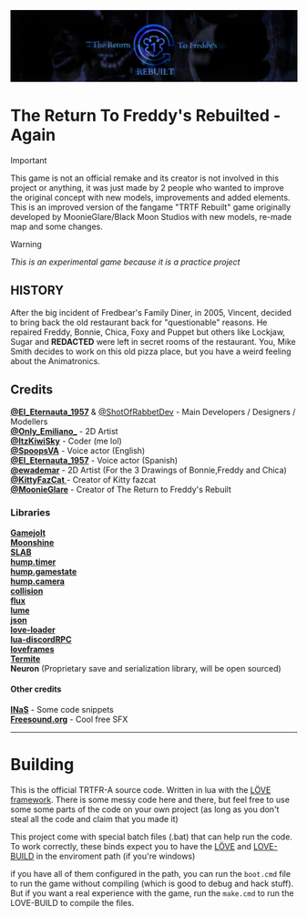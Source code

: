 [![alt text](gjpromo/gj_banner.png)](https://gamejolt.com/games/TRTF_Rebuilt_Again/864658)

# The Return To Freddy's Rebuilted - Again

> [!IMPORTANT]
> This game is not an official remake and its creator is not involved in this project or anything, it was just made by 2 people who wanted to improve the original concept with new models, improvements and added elements.
> This is an improved version of the fangame "TRTF Rebuilt" game originally developed by MoonieGlare/Black Moon Studios with new models, re-made map and some changes.


> [!WARNING]
> *This is an experimental game because it is a practice project*<br>

## HISTORY

After the big incident of Fredbear's Family Diner, in 2005, Vincent, decided to bring back the old restaurant back for "questionable" reasons. He repaired Freddy, Bonnie, Chica, Foxy and Puppet but others like Lockjaw, Sugar and **REDACTED** were left in secret rooms of the restaurant. You, Mike Smith decides to work on this old pizza place, but you have a weird feeling about the Animatronics.

## Credits

[**@El_Eternauta_1957**](https://gamejolt.com/@El_Eternauta_1957) & [@ShotOfRabbetDev](https://gamejolt.com/@ShotOfRabbetDev) - Main Developers / Designers / Modellers<br>
[**@Only_Emiliano_**](https://gamejolt.com/@Only_Emiliano_) - 2D Artist<br>
[**@ItzKiwiSky**](https://gamejolt.com/@ItzKiwiSky) - Coder (me lol)<br>
[**@SpoopsVA**](https://gamejolt.com/@SpoopsVA) - Voice actor (English)<br>
[**@El_Eternauta_1957**](https://gamejolt.com/@El_Eternauta_1957) - Voice actor (Spanish)<br>
[**@ewademar**](https://gamejolt.com/@ewademar) - 2D Artist (For the 3 Drawings of Bonnie,Freddy and Chica)<br>
[**@KittyFazCat** ](https://gamejolt.com/@KittyFazCat)- Creator of Kitty fazcat<br>
[**@MoonieGlare**](https://gamejolt.com/@MoonieGlare) - Creator of The Return to Freddy's Rebuilt

### Libraries

[**Gamejolt**](https://github.com/mbrovko/gamejoltlua)<br>
[**Moonshine**](https://github.com/vrld/moonshine)<br>
[**SLAB**](https://github.com/flamendless/Slab)<br>
[**hump.timer**](https://github.com/vrld/hump/tree/master)<br>
[**hump.gamestate**](https://github.com/vrld/hump/tree/master)<br>
[**hump.camera**](https://github.com/vrld/hump/tree/master)<br>
[**collision**](https://gitlab.com/V3X3D/love-libs/-/tree/master/CollisionLib?ref_type=heads)<br>
[**flux**](https://github.com/rxi/flux/)<br>
[**lume**](https://github.com/rxi/lume/tree/master)<br>
[**json**](https://github.com/actboy168/json.lua)<br>
[**love-loader**](https://github.com/kikito/love-loader)<br>
[**lua-discordRPC**](https://github.com/pfirsich/lua-discordRPC/tree/master)<br>
[**loveframes**](https://github.com/linux-man/LoveFrames)<br>
[**Termite**](https://github.com/itzKiwiSky/Termite/tree/master)<br>
**Neuron** (Proprietary save and serialization library, will be open sourced)

#### Other credits

[**INaS**](https://github.com/FloatingBanana/Insane-Nights-at-Snowball-s) - Some code snippets<br>
[**Freesound.org**](https://freesound.org/) - Cool free SFX

---

# Building

This is the official TRTFR-A source code. Written in lua with the [LÖVE framework](https://love2d.org). There is some messy code here and there, but feel free to use some some parts of the code on your own project (as long as you don't steal all the code and claim that you made it)

This project come with special batch files (.bat) that can help run the code. To work correctly, these binds expect you to have the [LÖVE](https://love2d.org) and [LOVE-BUILD](https://github.com/ellraiser/love-build/tree/main) in the enviroment path (if you're windows)

if you have all of them configured in the path, you can run the `boot.cmd` file to run the game without compiling (which is good to debug and hack stuff). But if you want a real experience with the game, run the `make.cmd` to run the LOVE-BUILD to compile the files.